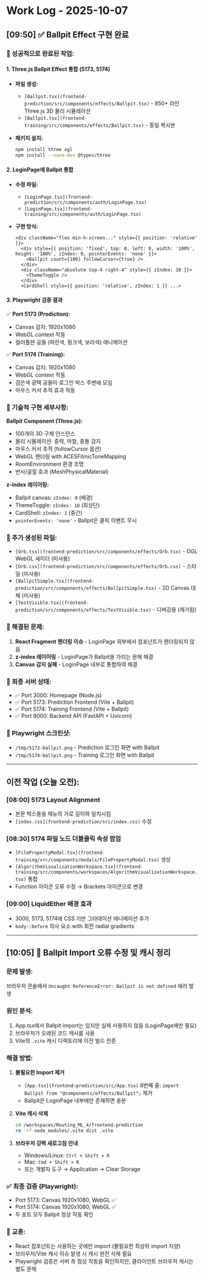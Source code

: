 # Work Log - 2025-10-07

## [09:50] ✅ Ballpit Effect 구현 완료

### 🎉 성공적으로 완료된 작업:

#### 1. Three.js Ballpit Effect 통합 (5173, 5174)
- **파일 생성:**
  - `[Ballpit.tsx](frontend-prediction/src/components/effects/Ballpit.tsx)` - 850+ 라인 Three.js 3D 물리 시뮬레이션
  - `[Ballpit.tsx](frontend-training/src/components/effects/Ballpit.tsx)` - 동일 복사본

- **패키지 설치:**
  ```bash
  npm install three ogl
  npm install --save-dev @types/three
  ```

#### 2. LoginPage에 Ballpit 통합
- **수정 파일:**
  - `[LoginPage.tsx](frontend-prediction/src/components/auth/LoginPage.tsx)`
  - `[LoginPage.tsx](frontend-training/src/components/auth/LoginPage.tsx)`

- **구현 방식:**
  ```tsx
  <div className="flex min-h-screen..." style={{ position: 'relative' }}>
    <div style={{ position: 'fixed', top: 0, left: 0, width: '100%', height: '100%', zIndex: 0, pointerEvents: 'none' }}>
      <Ballpit count={100} followCursor={true} />
    </div>
    <div className="absolute top-4 right-4" style={{ zIndex: 10 }}>
      <ThemeToggle />
    </div>
    <CardShell style={{ position: 'relative', zIndex: 1 }} ...>
  ```

#### 3. Playwright 검증 결과
✅ **Port 5173 (Prediction):**
- Canvas 감지: 1920x1080
- WebGL context 작동
- 컬러풀한 공들 (파란색, 핑크색, 보라색) 애니메이션

✅ **Port 5174 (Training):**
- Canvas 감지: 1920x1080
- WebGL context 작동
- 검은색 광택 공들이 로그인 박스 주변에 모임
- 마우스 커서 추적 효과 작동

### 🔧 기술적 구현 세부사항:

**Ballpit Component (Three.js):**
- 100개의 3D 구체 인스턴스
- 물리 시뮬레이션: 중력, 마찰, 충돌 감지
- 마우스 커서 추적 (followCursor 옵션)
- WebGL 렌더링 with ACESFilmicToneMapping
- RoomEnvironment 환경 조명
- 반사/굴절 효과 (MeshPhysicalMaterial)

**z-index 레이어링:**
- Ballpit canvas: `zIndex: 0` (배경)
- ThemeToggle: `zIndex: 10` (최상단)
- CardShell: `zIndex: 1` (중간)
- `pointerEvents: 'none'` - Ballpit은 클릭 이벤트 무시

### 📝 추가 생성된 파일:
- `[Orb.tsx](frontend-prediction/src/components/effects/Orb.tsx)` - OGL WebGL 셰이더 (미사용)
- `[Orb.css](frontend-prediction/src/components/effects/Orb.css)` - 스타일 (미사용)
- `[BallpitSimple.tsx](frontend-prediction/src/components/effects/BallpitSimple.tsx)` - 2D Canvas 대체 (미사용)
- `[TestVisible.tsx](frontend-prediction/src/components/effects/TestVisible.tsx)` - 디버깅용 (제거됨)

### 🐛 해결된 문제:
1. **React Fragment 렌더링 이슈** - LoginPage 외부에서 컴포넌트가 렌더링되지 않음
2. **z-index 레이어링** - LoginPage가 Ballpit을 가리는 문제 해결
3. **Canvas 감지 실패** - LoginPage 내부로 통합하여 해결

### 🎯 최종 서버 상태:
- ✅ Port 3000: Homepage (Node.js)
- ✅ Port 5173: Prediction Frontend (Vite + Ballpit)
- ✅ Port 5174: Training Frontend (Vite + Ballpit)
- ✅ Port 8000: Backend API (FastAPI + Uvicorn)

### 📸 Playwright 스크린샷:
- `/tmp/5173-ballpit.png` - Prediction 로그인 화면 with Ballpit
- `/tmp/5174-ballpit.png` - Training 로그인 화면 with Ballpit

---

## 이전 작업 (오늘 오전):

### [08:00] 5173 Layout Alignment
- 본문 박스들을 메뉴의 가로 길이와 일치시킴
- `[index.css](frontend-prediction/src/index.css)` 수정

### [08:30] 5174 파일 노드 더블클릭 속성 팝업
- `[FilePropertyModal.tsx](frontend-training/src/components/modals/FilePropertyModal.tsx)` 생성
- `[AlgorithmVisualizationWorkspace.tsx](frontend-training/src/components/workspaces/AlgorithmVisualizationWorkspace.tsx)` 통합
- Function 아이콘 오류 수정 → Brackets 아이콘으로 변경

### [09:00] LiquidEther 배경 효과
- 3000, 5173, 5174에 CSS 기반 그라데이션 애니메이션 추가
- `body::before` 의사 요소 with 회전 radial gradients

---

## [10:05] 🔧 Ballpit Import 오류 수정 및 캐시 정리

### 문제 발생:
브라우저 콘솔에서 `Uncaught ReferenceError: Ballpit is not defined` 에러 발생

### 원인 분석:
1. App.tsx에서 Ballpit import는 있지만 실제 사용하지 않음 (LoginPage에만 필요)
2. 브라우저가 오래된 코드 캐시를 사용
3. Vite의 `.vite` 캐시 디렉토리에 이전 빌드 잔존

### 해결 방법:
1. **불필요한 Import 제거**
   - `[App.tsx](frontend-prediction/src/App.tsx)` 8번째 줄: `import Ballpit from "@components/effects/Ballpit";` 제거
   - Ballpit은 LoginPage 내부에만 존재하면 충분

2. **Vite 캐시 삭제**
   ```bash
   cd /workspaces/Routing_ML_4/frontend-prediction
   rm -rf node_modules/.vite dist .vite
   ```

3. **브라우저 강력 새로고침 안내**
   - Windows/Linux: `Ctrl + Shift + R`
   - Mac: `Cmd + Shift + R`
   - 또는 개발자 도구 → Application → Clear Storage

### ✅ 최종 검증 (Playwright):
- Port 5173: Canvas 1920x1080, WebGL ✅
- Port 5174: Canvas 1920x1080, WebGL ✅
- 두 포트 모두 Ballpit 정상 작동 확인

### 📝 교훈:
- React 컴포넌트는 사용하는 곳에만 import (불필요한 최상위 import 지양)
- 브라우저/Vite 캐시 이슈 발생 시 캐시 완전 삭제 필요
- Playwright 검증은 서버 측 정상 작동을 확인하지만, 클라이언트 브라우저 캐시는 별도 문제
